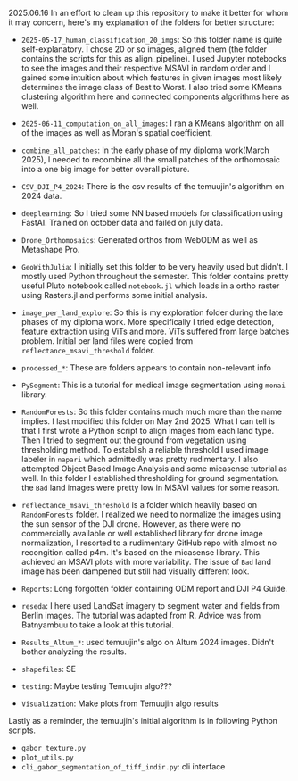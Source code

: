 2025.06.16
In an effort to clean up this repository to make it better for whom it may concern, here's my explanation of the folders for better structure:

- `2025-05-17_human_classification_20_imgs`: So this folder name is quite self-explanatory. I chose 20 or so images, aligned them (the folder contains the scripts for this as align_pipeline). I used Jupyter notebooks to see the images and their respective MSAVI in random order and I gained some intuition about which features in given images most likely determines the image class of Best to Worst. I also tried some KMeans clustering algorithm here and connected components algorithms here as well.

- `2025-06-11_computation_on_all_images`: I ran a KMeans algorithm on all of the images as well as Moran's spatial coefficient.

- `combine_all_patches`: In the early phase of my diploma work(March 2025), I needed to recombine all the small patches of the orthomosaic into a one big image for better overall picture.

- `CSV_DJI_P4_2024`: There is the csv results of the temuujin's algorithm on 2024 data.

- `deeplearning`: So I tried some NN based models for classification using FastAI. Trained on october data and failed on july data.

- `Drone_Orthomosaics`: Generated orthos from WebODM as well as Metashape Pro.

- `GeoWithJulia`: I initially set this folder to be very heavily used but didn't. I mostly used Python throughout the semester. This folder contains pretty useful Pluto notebook called `notebook.jl` which loads in a ortho raster using Rasters.jl and performs some initial analysis.

- `image_per_land_explore`: So this is my exploration folder during the late phases of my diploma work. More specifically I tried edge detection, feature extraction using ViTs and more. ViTs suffered from large batches problem. Initial per land files were copied from `reflectance_msavi_threshold` folder.

- `processed_*`: These are folders appears to contain non-relevant info

- `PySegment`: This is a tutorial for medical image segmentation using `monai` library.

- `RandomForests`: So this folder contains much much more than the name implies. I last modified this folder on May 2nd 2025. What I can tell is that I first wrote a Python script to align images from each land type. Then I tried to segment out the ground from vegetation using thresholding method. To establish a reliable threshold I used image labeler in `napari` which admittedly was pretty rudimentary. I also attempted Object Based Image Analysis and some micasense tutorial as well. In this folder I established thresholding for ground segmentation. the `Bad` land images were pretty low in MSAVI values for some reason.

- `reflectance_msavi_threshold` is a folder which heavily based on `RandomForests` folder. I realized we need to normalize the images using the sun sensor of the DJI drone. However, as there were no commercially available or well established library for drone image normalization, I resorted to a rudimentary GitHub repo with almost no recongition called p4m. It's based on the micasense library. This achieved an MSAVI plots with more variability. The issue of `Bad` land image has been dampened but still had visually different look.

- `Reports`: Long forgotten folder containing ODM report and DJI P4 Guide.

- `reseda`: I here used LandSat imagery to segment water and fields from Berlin images. The tutorial was adapted from R. Advice was from Batnyambuu to take a look at this tutorial.

- `Results_Altum_*`: used temuujin's algo on Altum 2024 images. Didn't bother analyzing the results.

- `shapefiles`: SE

- `testing`: Maybe testing Temuujin algo???

- `Visualization`: Make plots from Temuujin algo results

Lastly as a reminder, the temuujin's initial algorithm is in following Python scripts. 

- `gabor_texture.py`
- `plot_utils.py`
- `cli_gabor_segmentation_of_tiff_indir.py`: cli interface


